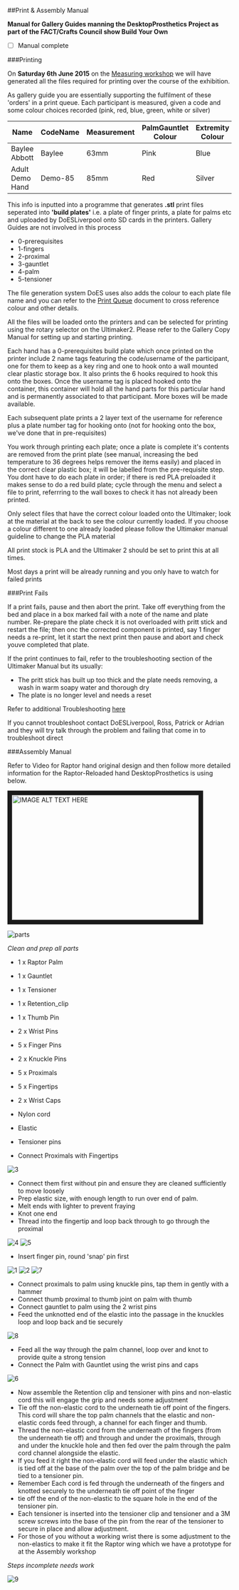 ##Print & Assembly Manual

**Manual for Gallery Guides manning the DesktopProsthetics Project as part of the FACT/Crafts Council show Build Your Own**
* [ ] Manual complete

###Printing

On **Saturday 6th June 2015** on the [Measuring workshop](https://github.com/cheapjack/buildyourown/blob/master/events/MeasuringUpWorkshop.md) we will have generated all the files required for printing over the course of the exhibition.

As gallery guide you are essentially supporting the fulfilment of these 'orders' in a print queue. Each participant is measured, given a code and some colour choices recorded (pink, red, blue, green, white or silver)

Name | CodeName | Measurement | PalmGauntlet Colour | Extremity Colour
------------ | ------------- |------------ | ------------- |------------
Baylee Abbott | Baylee | 63mm | Pink | Blue
Adult Demo Hand | Demo-85 | 85mm | Red | Silver

This info is inputted into a programme that generates **.stl** print files seperated into **'build plates'** i.e. a plate of finger prints, a plate for palms etc and uploaded by DoESLiverpool onto SD cards in the printers. Gallery Guides are not involved in this process

 * 0-prerequisites
 * 1-fingers
 * 2-proximal
 * 3-gauntlet
 * 4-palm
 * 5-tensioner

The file generation system DoES uses also adds the colour to each plate file name and you can refer to the [Print Queue](https://github.com/cheapjack/buildyourown/blob/master/Manual/PrintQueue.md) document to cross reference colour and other details.

All the files will be loaded onto the printers and can be selected for printing using the rotary selector on the Ultimaker2. Please refer to the Gallery Copy Manual for setting up and starting printing.

Each hand has a 0-prerequisites build plate which once printed on the printer include 2 name tags featuring the code/username of the participant, one for them to keep as a key ring and one to hook onto a wall mounted clear plastic storage box. It also prints the 6 hooks required to hook this onto the boxes. Once the username tag is placed hooked onto the container, this container will hold all the hand parts for this particular hand and is permanently associated to that participant. More boxes will be made available.

Each subsequent plate prints a 2 layer text of the username for reference plus a plate number tag for hooking onto (not for hooking onto the box, we've done that in pre-requisites)

You work through printing each plate; once a plate is complete it's contents are removed from the print plate (see manual, increasing the bed temperature to 36 degrees helps remover the items easily) and placed in the correct clear plastic box; it will be labelled from the pre-requisite step. You dont have to do each plate in order; if there is red PLA preloaded it makes sense to do a red build plate; cycle through the menu and select a file to print, referrring to the wall boxes to check it has not already been printed.

Only select files that have the correct colour loaded onto the Ultimaker; look at the material at the back to see the colour currently loaded. If you choose a colour different to one already loaded please follow the Ultimaker manual guideline to change the PLA material

All print stock is PLA and the Ultimaker 2 should be set to print this at all times.

Most days a print will be already running and you only have to watch for failed prints

###Print Fails

If a print fails, pause and then abort the print. Take off everything from the bed and place in a box marked fail with a note of the name and plate number. Re-prepare the plate check it is not overloaded with pritt stick and restart the file; then onc the corrected component is printed, say 1 finger needs a re-print, let it start the next print then pause and abort and check youve completed that plate.

If the print continues to fail, refer to the troubleshooting section of the Ultimaker Manual but its usually:
 * The pritt stick has built up too thick and the plate needs removing,  a wash in warm soapy water and thorough dry
 * The plate is no longer level and needs a reset

Refer to additional Troubleshooting [here](https://github.com/cheapjack/buildyourown/blob/master/Manual/Troubleshooting.md)

If you cannot troubleshoot contact DoESLiverpool, Ross, Patrick or Adrian and they will try talk through the problem and failing that come in to troubleshoot direct

###Assembly Manual

Refer to Video for Raptor hand original design and then follow more detailed information for the Raptor-Reloaded hand DesktopProsthetics is using below.

<a href="http://www.youtube.com/watch?feature=player_embedded&v=5HVwC3RnWXk
" target="_blank"><img src="http://img.youtube.com/vi/5HVwC3RnWXk/0.jpg" 
alt="IMAGE ALT TEXT HERE" width="420" height="280" border="10" /></a>

![parts](https://cloud.githubusercontent.com/assets/128456/7897252/8ff60fb0-06cc-11e5-8ab6-44768519a450.png)

*Clean and prep all parts*
 * 1 x Raptor Palm
 * 1 x Gauntlet
 * 1 x Tensioner
 * 1 x Retention_clip
 * 1 x Thumb Pin
 * 2 x Wrist Pins
 * 5 x Finger Pins
 * 2 x Knuckle Pins
 * 5 x Proximals
 * 5 x Fingertips
 * 2 x Wrist Caps
 * Nylon cord
 * Elastic
 * Tensioner pins



 * Connect Proximals with Fingertips

![3](https://cloud.githubusercontent.com/assets/128456/7897559/ca290b3c-06d7-11e5-973e-c7ed0ed94daf.png)

 * Connect them first without pin and ensure they are cleaned sufficiently to move loosely
 * Prep elastic size, with enough length to run over end of palm. 
 * Melt ends with lighter to prevent fraying
 * Knot one end 
 * Thread into the fingertip and loop back through to go through the proximal

![4](https://cloud.githubusercontent.com/assets/128456/7897560/ca296b90-06d7-11e5-9bf0-bbaf5200f3a9.png)
![5](https://cloud.githubusercontent.com/assets/128456/7897597/20859080-06d9-11e5-8f9b-975aee17e6c4.png)

 * Insert finger pin, round 'snap' pin first

![1](https://cloud.githubusercontent.com/assets/128456/7897524/a3c154aa-06d6-11e5-9719-a3b6cce864ed.png)
![2](https://cloud.githubusercontent.com/assets/128456/7897558/ca2468a2-06d7-11e5-8b05-6fbb13b2679d.png)
![7](https://cloud.githubusercontent.com/assets/128456/7897617/d70439f6-06d9-11e5-959f-58de01bfa4d5.png)

 * Connect proximals to palm using knuckle pins, tap them in gently with a hammer
 * Connect thumb proximal to thumb joint on palm with thumb
 * Connect gauntlet to palm using the 2 wrist pins
 * Feed the unknotted end of the elastic into the passage in the knuckles loop and loop back and tie securely

![8](https://cloud.githubusercontent.com/assets/128456/7897688/96724fe2-06dc-11e5-9d4d-85de57866555.png)

 * Feed all the way through the palm channel, loop over and knot to provide quite a strong tension
 * Connect the Palm with Gauntlet using the wrist pins and caps

![6](https://cloud.githubusercontent.com/assets/128456/7897598/20abf9aa-06d9-11e5-89b6-a296a4aa3d06.png)

 * Now assemble the Retention clip and tensioner with pins and non-elastic cord this will engage the grip and needs some adjustment
 * Tie off the non-elastic cord to the underneath tie off point of the fingers. This cord will share the top palm channels that the elastic and non-elastic cords feed through, a channel for each finger and thumb.
 * Thread the non-elastic cord from the underneath of the fingers (from the underneath tie off) and through and under the proximals, through and under the knuckle hole and then fed over the palm through the palm cord channel alongside the elastic.
 * If you feed it right the non-elastic cord will feed under the elastic which is tied off at the base of the palm over the top of the palm bridge and be tied to a tensioner pin.
 * Remember Each cord is fed through the underneath of the fingers and knotted securely to the underneath tie off point of the finger
 * tie off the end of the non-elastic to the square hole in the end of the tensioner pin.
 * Each tensioner is inserted into the tensioner clip and tensioner and a 3M screw screws into the base of the pin from the rear of the tensioner to secure in place and allow adjustment.
 * For those of you without a working wrist there is some adjustment to the non-elastics to make it fit the Raptor wing which we have a prototype for at the Assembly workshop


*Steps incomplete needs work*

![9](https://cloud.githubusercontent.com/assets/128456/7897687/966d41dc-06dc-11e5-9e51-250d14f156d8.png)


